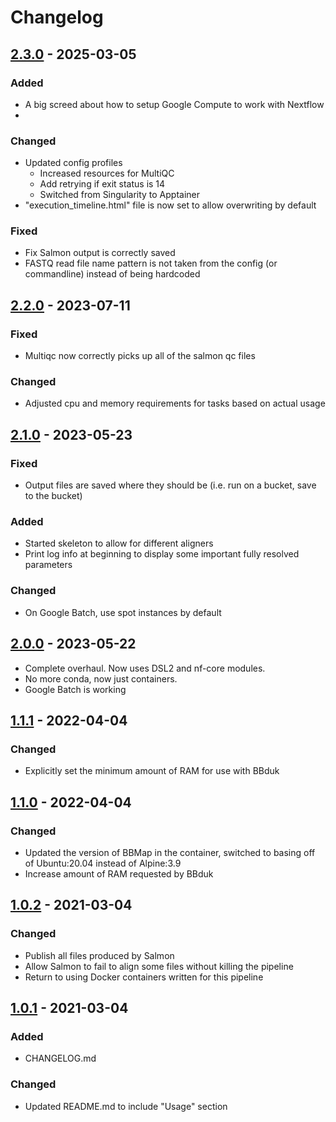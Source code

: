 # Changelog
## [2.3.0] - 2025-03-05

### Added

- A big screed about how to setup Google Compute to work with Nextflow
- 
### Changed

- Updated config profiles
    - Increased resources for MultiQC
    - Add retrying if exit status is 14
    - Switched from Singularity to Apptainer
- "execution_timeline.html" file is now set to allow overwriting by default
  
### Fixed

- Fix Salmon output is correctly saved
- FASTQ read file name pattern is not taken from the config (or commandline) instead of being hardcoded
  
## [2.2.0] - 2023-07-11

### Fixed

- Multiqc now correctly picks up all of the salmon qc files

### Changed

- Adjusted cpu and memory requirements for tasks based on actual usage


## [2.1.0] - 2023-05-23

### Fixed

- Output files are saved where they should be (i.e. run on a bucket, save to the bucket)

### Added

- Started skeleton to allow for different aligners
- Print log info at beginning to display some important fully resolved parameters

### Changed

- On Google Batch, use spot instances by default


## [2.0.0] - 2023-05-22

- Complete overhaul.  Now uses DSL2 and nf-core modules.
- No more conda, now just containers.
- Google Batch is working

## [1.1.1] - 2022-04-04

### Changed

- Explicitly set the minimum amount of RAM for use with BBduk

## [1.1.0] - 2022-04-04

### Changed

- Updated the version of BBMap in the container, switched to basing off of 
    Ubuntu:20.04 instead of Alpine:3.9
- Increase amount of RAM requested by BBduk


## [1.0.2] - 2021-03-04

### Changed
- Publish all files produced by Salmon
- Allow Salmon to fail to align some files without killing the pipeline
- Return to using Docker containers written for this pipeline

## [1.0.1] - 2021-03-04
### Added
- CHANGELOG.md

### Changed
- Updated README.md to include "Usage" section

[2.3.0]: https://github.com/milescsmith/nf-rnaseq/compare/2.2.0...2.3.0
[2.2.0]: https://github.com/milescsmith/nf-rnaseq/compare/2.1.0...2.2.0
[2.1.0]: https://github.com/milescsmith/nf-rnaseq/compare/2.0.0...2.1.0
[2.0.0]: https://github.com/milescsmith/nf-rnaseq/compare/1.1.1...2.0.0
[1.1.1]: https://github.com/milescsmith/nf-rnaseq/compare/1.1.0...1.1.1
[1.1.0]: https://github.com/milescsmith/nf-rnaseq/compare/1.0.2...1.1.0
[1.0.2]: https://github.com/milescsmith/nf-rnaseq/compare/1.0.1...1.0.2
[1.0.1]: https://github.com/milescsmith/nf-rnaseq/releases/tag/1.0.1
